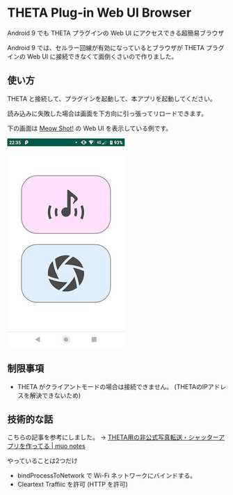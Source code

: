 # THETA Plug-in Web UI Browser

Android 9 でも THETA プラグインの Web UI にアクセスできる超簡易ブラウザ

Android 9 では、セルラー回線が有効になっているとブラウザが THETA プラグインの Web UI に接続できなくて面倒くさいので作りました。

## 使い方

THETA と接続して、プラグインを起動して、本アプリを起動してください。

読み込みに失敗した場合は画面を下方向に引っ張ってリロードできます。

下の画面は [Meow Shot!](https://pluginstore.theta360.com/plugins/be.shiro.meowshot/) の Web UI を表示している例です。

![スクリーンショット](image/screenshot.png)

## 制限事項

* THETA がクライアントモードの場合は接続できません。 (THETAのIPアドレスを解決できないため)

## 技術的な話

こちらの記事を参考にしました。 → [THETA用の非公式写真転送・シャッターアプリを作ってる | muo notes](https://notes.muo.jp/1810_theta-app.html)

やっていることは2つだけ

* bindProcessToNetwork で Wi-Fi ネットワークにバインドする。
* Cleartext Traffiic を許可 (HTTP を許可)
